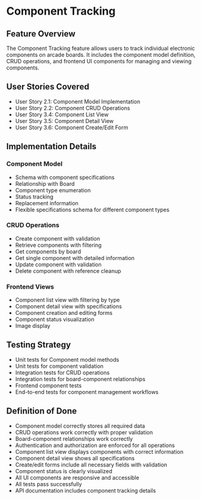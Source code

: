 # Component Tracking

## Feature Overview
The Component Tracking feature allows users to track individual electronic components on arcade boards. It includes the component model definition, CRUD operations, and frontend UI components for managing and viewing components.

## User Stories Covered
- User Story 2.1: Component Model Implementation
- User Story 2.2: Component CRUD Operations
- User Story 3.4: Component List View
- User Story 3.5: Component Detail View
- User Story 3.6: Component Create/Edit Form

## Implementation Details

### Component Model
- Schema with component specifications
- Relationship with Board
- Component type enumeration
- Status tracking
- Replacement information
- Flexible specifications schema for different component types

### CRUD Operations
- Create component with validation
- Retrieve components with filtering
- Get components by board
- Get single component with detailed information
- Update component with validation
- Delete component with reference cleanup

### Frontend Views
- Component list view with filtering by type
- Component detail view with specifications
- Component creation and editing forms
- Component status visualization
- Image display

## Testing Strategy
- Unit tests for Component model methods
- Unit tests for component validation
- Integration tests for CRUD operations
- Integration tests for board-component relationships
- Frontend component tests
- End-to-end tests for component management workflows

## Definition of Done
- Component model correctly stores all required data
- CRUD operations work correctly with proper validation
- Board-component relationships work correctly
- Authentication and authorization are enforced for all operations
- Component list view displays components with correct information
- Component detail view shows all specifications
- Create/edit forms include all necessary fields with validation
- Component status is clearly visualized
- All UI components are responsive and accessible
- All tests pass successfully
- API documentation includes component tracking details
